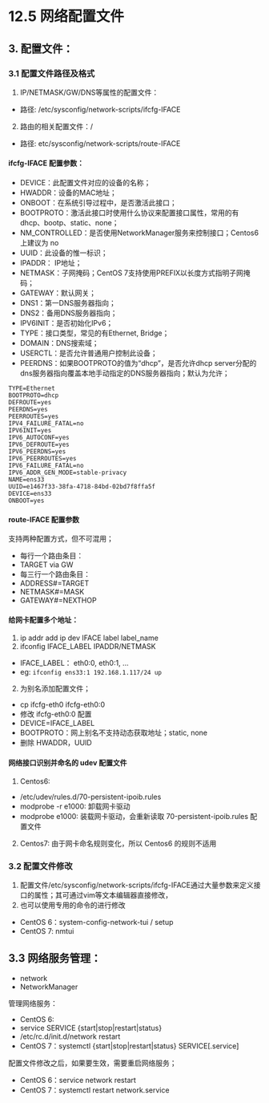 # 12.5 网络配置文件

## 3. 配置文件：
### 3.1 配置文件路径及格式
1. IP/NETMASK/GW/DNS等属性的配置文件：
- 路径: /etc/sysconfig/network-scripts/ifcfg-IFACE
2. 路由的相关配置文件：/
- 路径: etc/sysconfig/network-scripts/route-IFACE

#### ifcfg-IFACE 配置参数：
- DEVICE：此配置文件对应的设备的名称；
- HWADDR：设备的MAC地址；
- ONBOOT：在系统引导过程中，是否激活此接口；
- BOOTPROTO：激活此接口时使用什么协议来配置接口属性，常用的有dhcp、bootp、static、none；
- NM_CONTROLLED：是否使用NetworkManager服务来控制接口；Centos6 上建议为 no
- UUID：此设备的惟一标识；
- IPADDR： IP地址；
- NETMASK：子网掩码；CentOS 7支持使用PREFIX以长度方式指明子网掩码；
- GATEWAY：默认网关；
- DNS1：第一DNS服务器指向；
- DNS2：备用DNS服务器指向；
- IPV6INIT：是否初始化IPv6；
- TYPE：接口类型，常见的有Ethernet, Bridge；
- DOMAIN：DNS搜索域；
- USERCTL：是否允许普通用户控制此设备；
- PEERDNS：如果BOOTPROTO的值为“dhcp”，是否允许dhcp server分配的dns服务器指向覆盖本地手动指定的DNS服务器指向；默认为允许；
```
TYPE=Ethernet
BOOTPROTO=dhcp
DEFROUTE=yes
PEERDNS=yes
PEERROUTES=yes
IPV4_FAILURE_FATAL=no
IPV6INIT=yes
IPV6_AUTOCONF=yes
IPV6_DEFROUTE=yes
IPV6_PEERDNS=yes
IPV6_PEERROUTES=yes
IPV6_FAILURE_FATAL=no
IPV6_ADDR_GEN_MODE=stable-privacy
NAME=ens33
UUID=e1467f33-38fa-4718-84bd-02bd7f8ffa5f
DEVICE=ens33
ONBOOT=yes
```


#### route-IFACE 配置参数
支持两种配置方式，但不可混用；
- 每行一个路由条目：
- TARGET  via  GW
- 每三行一个路由条目：
- ADDRESS\#=TARGET
- NETMASK\#=MASK
- GATEWAY\#=NEXTHOP

#### 给网卡配置多个地址：
1. ip addr add  ip dev IFACE  label label_name
1. ifconfig  IFACE_LABEL  IPADDR/NETMASK
- IFACE_LABEL： eth0:0, eth0:1, ...
- eg: `ifconfig ens33:1 192.168.1.117/24 up`
2. 为别名添加配置文件；
- cp ifcfg-eth0 ifcfg-eth0:0
- 修改 ifcfg-eth0:0 配置
- DEVICE=IFACE_LABEL
- BOOTPROTO：网上别名不支持动态获取地址；static, none
- 删除 HWADDR，UUID

#### 网络接口识别并命名的 udev 配置文件
1. Centos6:
- /etc/udev/rules.d/70-persistent-ipoib.rules
- modprobe -r e1000: 卸载网卡驱动
- modprobe e1000: 装载网卡驱动，会重新读取 70-persistent-ipoib.rules 配置文件
2. Centos7: 由于网卡命名规则变化，所以 Centos6 的规则不适用

### 3.2 配置文件修改
1. 配置文件/etc/sysconfig/network-scripts/ifcfg-IFACE通过大量参数来定义接口的属性；其可通过vim等文本编辑器直接修改，
2. 也可以使用专用的命令的进行修改
- CentOS 6：system-config-network-tui / setup
- CentOS 7: nmtui

## 3.3 网络服务管理：
- network
- NetworkManager

管理网络服务：
- CentOS 6:
- service  SERVICE  {start|stop|restart|status}
- /etc/rc.d/init.d/network restart
- CentOS 7：systemctl  {start|stop|restart|status}  SERVICE[.service]

配置文件修改之后，如果要生效，需要重启网络服务；
- CentOS 6：service    network  restart
- CentOS 7：systemctl  restart  network.service
